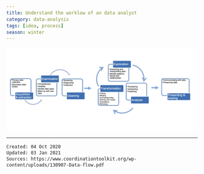 ```yaml
---
title: Understand the worklow of an data analyst
category: data-analysis
tags: [idea, process]
season: winter
---
```


![](../../assets/src/data-analysis-workflow.png)

---

    Created: 04 Oct 2020
    Updated: 03 Jan 2021
    Sources: https://www.coordinationtoolkit.org/wp-content/uploads/130907-Data-flow.pdf
